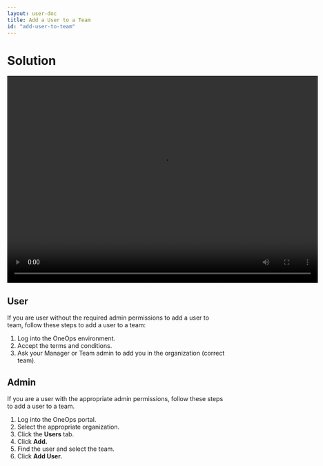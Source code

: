 ```yaml
---
layout: user-doc
title: Add a User to a Team
id: "add-user-to-team"
---
```


# Solution

<video width="720" height="480" preload="metadata" controls="" class="grovo-video">
    <source src="http://videos.grovo.com/walmart-oneops-0215_adding-users-to-a-team_4668.webm?vpv=1" type="video/webm">
    Your browser does not implement HTML5 video. 
</video>

## User

If you are user without the required admin permissions to add a user to team, follow these steps to add a user to a team:


1. Log into the OneOps environment.
2. Accept the terms and conditions.
3. Ask your Manager or Team admin to add you in the organization (correct team).

## Admin

If you are a user with the appropriate admin permissions, follow these steps to add a user to a team.


1. Log into the OneOps portal.
2. Select the appropriate organization.
3. Click the **Users** tab.
4. Click **Add.**
5. Find the user and select the team.
6. Click **Add User.**
